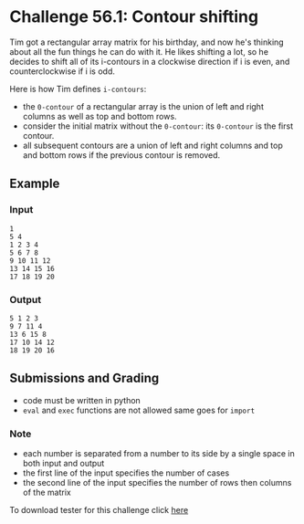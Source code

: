 # Challenge 56.1: Contour shifting

Tim got a rectangular array matrix for his birthday, and now he's thinking about all the fun things he can do with it. He likes shifting a lot, so he decides to shift all of its i-contours in a clockwise direction if i is even, and counterclockwise if i is odd.

Here is how Tim defines `i-contours`:

- the `0-contour` of a rectangular array is the union of left and right columns as well as top and bottom rows.
- consider the initial matrix without the `0-contour`: its `0-contour` is the first contour.
- all subsequent contours are a union of left and right columns and top and bottom rows if the previous contour is removed.

## Example

### Input
```
1
5 4
1 2 3 4
5 6 7 8
9 10 11 12
13 14 15 16
17 18 19 20
```

### Output
```
5 1 2 3
9 7 11 4
13 6 15 8
17 10 14 12
18 19 20 16
```

## Submissions and Grading

- code must be written in python
- `eval` and `exec` functions are not allowed same goes for `import`


### Note

- each number is separated from a number to its side by a single space in both input and output
- the first line of the input specifies the number of cases
- the second line of the input specifies the number of rows then columns of the matrix


To download tester for this challenge click [here](https://downgit.github.io/#/home?url=https://github.com/Pomroka/PreviousChallenges/tree/main/Challenge_56_1)
